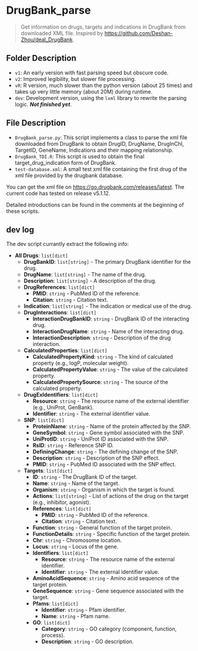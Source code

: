 # DrugBank_parse

> Get information on drugs, targets and indications in DrugBank from downloaded XML file.
> Inspired by https://github.com/Deshan-Zhou/deal_DrugBank.

## Folder Description

- `v1`: An early version with fast parsing speed but obscure code.
- `v2`: Improved legibility, but slower file processing.
- `vR`: R version, much slower than the python version (about 25 times) and takes up very little memory (about 20M) during runtime.
- `dev`: Development version, using the `lxml` library to rewrite the parsing logic. ***Not finished yet***.

## File Description

- `DrugBank_parse.py`: This script implements a class to parse the xml file downloaded from DrugBank to obtain DrugID, DrugName, DrugInChI, TargetID, GeneName, Indications and their mapping relationship.
- `DrugBank_TDI.R`: This script is used to obtain the final target_drug_indication form of DrugBank.
- `test-database.xml`: A small test xml file containing the first drug of the xml file provided by the drugbank database.

You can get the xml file on https://go.drugbank.com/releases/latest. The current code has tested on release v5.1.12.

Detailed introductions can be found in the comments at the beginning of these scripts.

## dev log

The dev script currantly extract the following info:

- **All Drugs**: `list[dict]`
  - **DrugBankID**: `list[string]` - The primary DrugBank identifier for the drug.
  - **DrugName**: `list[string]` - The name of the drug.
  - **Description**: `list[string]` - A description of the drug.
  - **DrugReferences**: `list[dict]`
    - **PMID**: `string` - PubMed ID of the reference.
    - **Citation**: `string` - Citation text.
  - **Indication**: `list[string]` - The indication or medical use of the drug.
  - **DrugInteractions**: `list[dict]`
    - **InteractionDrugBankID**: `string` - DrugBank ID of the interacting drug.
    - **InteractionDrugName**: `string` - Name of the interacting drug.
    - **InteractionDescription**: `string` - Description of the drug interaction.
  - **CalculatedProperties**: `list[dict]`
    - **CalculatedPropertyKind**: `string` - The kind of calculated property (e.g., logP, molecular weight).
    - **CalculatedPropertyValue**: `string` - The value of the calculated property.
    - **CalculatedPropertySource**: `string` - The source of the calculated property.
  - **DrugExIdentifiers**: `list[dict]`
    - **Resource**: `string` - The resource name of the external identifier (e.g., UniProt, GenBank).
    - **Identifier**: `string` - The external identifier value.
  - **SNP**: `list[dict]`
    - **ProteinName**: `string` - Name of the protein affected by the SNP.
    - **GeneSymbol**: `string` - Gene symbol associated with the SNP.
    - **UniProtID**: `string` - UniProt ID associated with the SNP.
    - **RsID**: `string` - Reference SNP ID.
    - **DefiningChange**: `string` - The defining change of the SNP.
    - **Description**: `string` - Description of the SNP effect.
    - **PMID**: `string` - PubMed ID associated with the SNP effect.
  - **Targets**: `list[dict]`
    - **ID**: `string` - The DrugBank ID of the target.
    - **Name**: `string` - Name of the target.
    - **Organism**: `string` - Organism in which the target is found.
    - **Actions**: `list[string]` - List of actions of the drug on the target (e.g., inhibitor, agonist).
    - **References**: `list[dict]`
      - **PMID**: `string` - PubMed ID of the reference.
      - **Citation**: `string` - Citation text.
    - **Function**: `string` - General function of the target protein.
    - **FunctionDetails**: `string` - Specific function of the target protein.
    - **Chr**: `string` - Chromosome location.
    - **Locus**: `string` - Locus of the gene.
    - **Identifiers**: `list[dict]`
      - **Resource**: `string` - The resource name of the external identifier.
      - **Identifier**: `string` - The external identifier value.
    - **AminoAcidSequence**: `string` - Amino acid sequence of the target protein.
    - **GeneSequence**: `string` - Gene sequence associated with the target.
    - **Pfams**: `list[dict]`
      - **Identifier**: `string` - Pfam identifier.
      - **Name**: `string` - Pfam name.
    - **GO**: `list[dict]`
      - **Category**: `string` - GO category (component, function, process).
      - **Description**: `string` - GO description.

